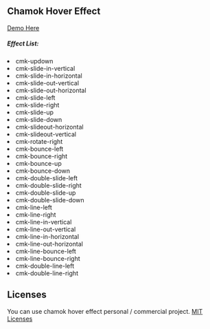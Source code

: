 <h2>Chamok Hover Effect</h2> <a href="https://iamsabbirislam.github.io/chamok-hover-effect/">Demo Here</a>

<h5>Effect List:</h5>

<li>cmk-updown</li> 
<li>cmk-slide-in-vertical</li>
<li>cmk-slide-in-horizontal</li>
<li>cmk-slide-out-vertical</li>
<li>cmk-slide-out-horizontal</li>
<li>cmk-slide-left</li>
<li>cmk-slide-right</li>
<li>cmk-slide-up</li>
<li>cmk-slide-down</li>
<li>cmk-slideout-horizontal</li>
<li>cmk-slideout-vertical</li>
<li>cmk-rotate-right</li>
<li>cmk-bounce-left</li>
<li>cmk-bounce-right</li>
<li>cmk-bounce-up</li>
<li>cmk-bounce-down</li>
<li>cmk-double-slide-left</li>
<li>cmk-double-slide-right</li>
<li>cmk-double-slide-up</li>
<li>cmk-double-slide-down</li>
<li>cmk-line-left</li>
<li>cmk-line-right</li>
<li>cmk-line-in-vertical</li>
<li>cmk-line-out-vertical</li>
<li>cmk-line-in-horizontal</li>
<li>cmk-line-out-horizontal</li>
<li>cmk-line-bounce-left</li>
<li>cmk-line-bounce-right</li>
<li>cmk-double-line-left</li>
<li>cmk-double-line-right</li>

<h2>Licenses</h2> 

You can use chamok hover effect personal / commercial project. <a href="https://opensource.org/licenses/MIT">MIT Licenses</a>
